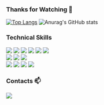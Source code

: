 ### Thanks for Watching 🙏

<!--
**dlrbgh9303/dlrbgh9303** is a ✨ _special_ ✨ repository because its `README.md` (this file) appears on your GitHub profile.

Here are some ideas to get you started:

- 🔭 I’m currently working on ...
- 🌱 I’m currently learning ...
- 👯 I’m looking to collaborate on ...
- 🤔 I’m looking for help with ...
- 💬 Ask me about ...
- 📫 How to reach me: ...
- 😄 Pronouns: ...
- ⚡ Fun fact: ...
-->
[![Top Langs](https://github-readme-stats.vercel.app/api/top-langs/?username=dlrbgh9303&layout=compact)](https://github.com/dlrbgh9303/github-readme-stats)
![Anurag's GitHub stats](https://github-readme-stats.vercel.app/api?username=dlrbgh9303&show_icons=true&theme=cobalt)

### Technical Skills 
<div>
<img src = "https://img.shields.io/badge/Java-007396?style=flat-square&logo=java&logoColor=white" />
<img src = "https://img.shields.io/badge/JavaScript-F7DF1E?style=flat-square&logo=JavaScript&logoColor=white" />
<img src = "https://img.shields.io/badge/HTML5-E34F26?style=flat-square&logo=HTML5&logoColor=white" />
<img src = "https://img.shields.io/badge/CSS3-1572B6?style=flat-square&logo=CSS3&logoColor=white" />
<img src = "https://img.shields.io/badge/jQuery-0769AD?style=flat-square&logo=jQuery&logoColor=white" />
<img src = "https://img.shields.io/badge/Spring-6DB33F?style=flat-square&logo=Spring&logoColor=white" />
  
<div>
<img src = "https://img.shields.io/badge/Oracle-F80000?style=flat-square&logo=Oracle&logoColor=white" />
<img src = "https://img.shields.io/badge/Eclipse IDE-2C2255?style=flat-square&logo=Eclipse IDE&logoColor=white" />
<img src = "https://img.shields.io/badge/Visual Studio Code-007ACC?style=flat-square&logo=Visual Studio Code&logoColor=white" />
<div>
<img src = "https://img.shields.io/badge/GitHub-181717?style=flat-square&logo=GitHub&logoColor=white" />
<img src = "https://img.shields.io/badge/Notion-000000?style=flat-square&logo=Notion&logoColor=white" />
<img src = "https://img.shields.io/badge/Jandi-18A303?style=flat-square&logo=Jandi&logoColor=white" />
<img src = "https://img.shields.io/badge/TaskWorld-337AB7?style=flat-square&logo=TaskWorld&logoColor=white" />
  
### Contacts 📫
<div>
<a href="https://instagram.com/dlrbghh_">
<img src = "https://img.shields.io/badge/Instagram-E4405F?style=flat-square&logo=Instagram&logoColor=white" />

  
  
  
  
  
  
